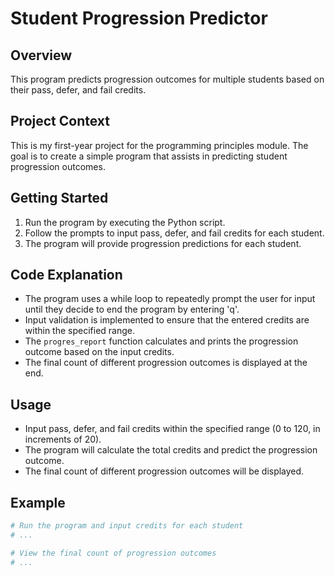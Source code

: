 # Student Progression Predictor

## Overview
This program predicts progression outcomes for multiple students based on their pass, defer, and fail credits.

## Project Context
This is my first-year project for the programming principles module. The goal is to create a simple program that assists in predicting student progression outcomes.

## Getting Started
1. Run the program by executing the Python script.
2. Follow the prompts to input pass, defer, and fail credits for each student.
3. The program will provide progression predictions for each student.

## Code Explanation
- The program uses a while loop to repeatedly prompt the user for input until they decide to end the program by entering 'q'.
- Input validation is implemented to ensure that the entered credits are within the specified range.
- The `progres_report` function calculates and prints the progression outcome based on the input credits.
- The final count of different progression outcomes is displayed at the end.

## Usage
- Input pass, defer, and fail credits within the specified range (0 to 120, in increments of 20).
- The program will calculate the total credits and predict the progression outcome.
- The final count of different progression outcomes will be displayed.

## Example
```python
# Run the program and input credits for each student
# ...

# View the final count of progression outcomes
# ...

